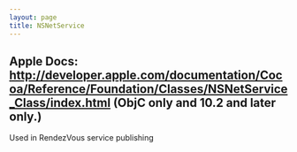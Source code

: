 ```yaml
---
layout: page
title: NSNetService
---
```


Apple Docs:
http://developer.apple.com/documentation/Cocoa/Reference/Foundation/Classes/NSNetService_Class/index.html
(ObjC only and 10.2 and later only.)
----

Used in RendezVous service publishing

